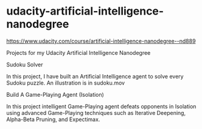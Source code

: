 # udacity-artificial-intelligence-nanodegree

https://www.udacity.com/course/artificial-intelligence-nanodegree--nd889

Projects for my Udacity Artificial Intelligence Nanodegree

Sudoku Solver

In this project, I have built an Artificial Intelligence agent to solve every Sudoku puzzle. An illustration is in sudoku.mov

Build A Game-Playing Agent (Isolation)

In this project intelligent Game-Playing agent defeats opponents in Isolation using advanced Game-Playing techniques such as Iterative Deepening, Alpha-Beta Pruning, and Expectimax.
